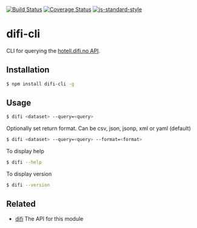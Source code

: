 [![Build Status](https://travis-ci.org/zrrrzzt/difi-cli.svg?branch=master)](https://travis-ci.org/zrrrzzt/difi-cli)
[![Coverage Status](https://coveralls.io/repos/zrrrzzt/difi-cli/badge.svg?branch=master&service=github)](https://coveralls.io/github/zrrrzzt/difi-cli?branch=master)
[![js-standard-style](https://img.shields.io/badge/code%20style-standard-brightgreen.svg?style=flat)](https://github.com/feross/standard)
# difi-cli

CLI for querying the [hotell.difi.no API](http://hotell.difi.no/api).

## Installation

```sh
$ npm install difi-cli -g
```

## Usage

```sh
$ difi <dataset> --query=<query>
```
Optionally set return format.
Can be csv, json, jsonp, xml or yaml (default)

```sh
$ difi <dataset> --query=<query> --format=<format>
```

To display help

```sh
$ difi --help
```

To display version

```sh
$ difi --version
```

## Related

- [difi](https://github.com/zrrrzzt/difi) The API for this module